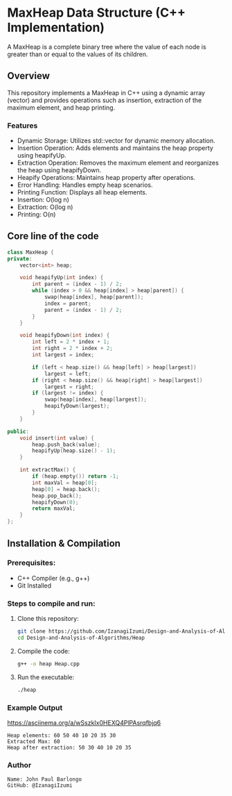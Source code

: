 # MaxHeap Data Structure (C++ Implementation)
A MaxHeap is a complete binary tree where the value of each node is greater than or equal to the values of its children.

## Overview
This repository implements a MaxHeap in C++ using a dynamic array (vector) and provides operations such as insertion, extraction of the maximum element, and heap printing.

### Features
- Dynamic Storage: Utilizes std::vector for dynamic memory allocation.
- Insertion Operation: Adds elements and maintains the heap property using heapifyUp.
- Extraction Operation: Removes the maximum element and reorganizes the heap using heapifyDown.
- Heapify Operations: Maintains heap property after operations.
- Error Handling: Handles empty heap scenarios.
- Printing Function: Displays all heap elements.
- Insertion: O(log n)
- Extraction: O(log n)
- Printing: O(n)

## Core line of the code
```cpp
class MaxHeap {
private:
    vector<int> heap;

    void heapifyUp(int index) {
        int parent = (index - 1) / 2;
        while (index > 0 && heap[index] > heap[parent]) {
            swap(heap[index], heap[parent]);
            index = parent;
            parent = (index - 1) / 2;
        }
    }

    void heapifyDown(int index) {
        int left = 2 * index + 1;
        int right = 2 * index + 2;
        int largest = index;

        if (left < heap.size() && heap[left] > heap[largest])
            largest = left;
        if (right < heap.size() && heap[right] > heap[largest])
            largest = right;
        if (largest != index) {
            swap(heap[index], heap[largest]);
            heapifyDown(largest);
        }
    }

public:
    void insert(int value) {
        heap.push_back(value);
        heapifyUp(heap.size() - 1);
    }

    int extractMax() {
        if (heap.empty()) return -1;
        int maxVal = heap[0];
        heap[0] = heap.back();
        heap.pop_back();
        heapifyDown(0);
        return maxVal;
    }
};
```

## Installation & Compilation
### Prerequisites:
- C++ Compiler (e.g., g++)
- Git Installed

### Steps to compile and run:
1. Clone this repository:
   ```sh
   git clone https://github.com/IzanagiIzumi/Design-and-Analysis-of-Algorithms.git
   cd Design-and-Analysis-of-Algorithms/Heap

2. Compile the code:
   ```sh
   g++ -o heap Heap.cpp

3. Run the executable:
   ```sh
   ./heap

### Example Output

   https://asciinema.org/a/wSszkIx0HEXQ4PlPAsrqfbjq6

    Heap elements: 60 50 40 10 20 35 30
    Extracted Max: 60
    Heap after extraction: 50 30 40 10 20 35

### Author

    Name: John Paul Barlongo
    GitHub: @IzanagiIzumi